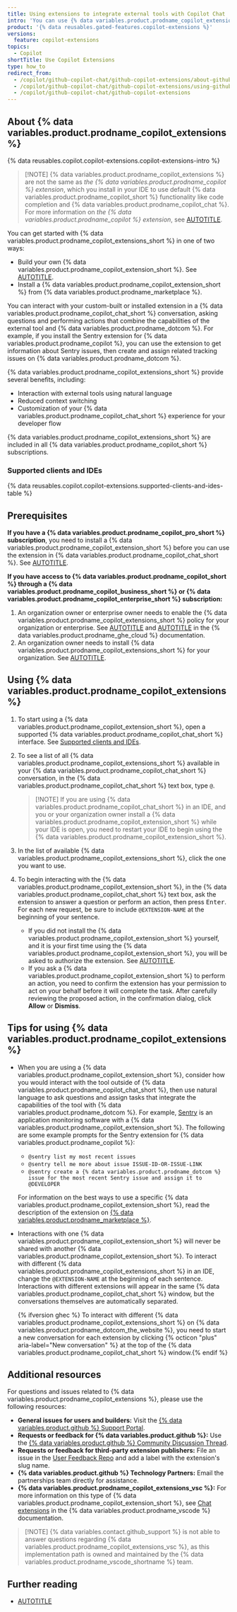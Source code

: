 ```yaml
---
title: Using extensions to integrate external tools with Copilot Chat
intro: 'You can use {% data variables.product.prodname_copilot_extensions_short %} to interact with external tools in {% data variables.product.prodname_copilot_chat %}.'
product: '{% data reusables.gated-features.copilot-extensions %}'
versions:
  feature: copilot-extensions
topics:
  - Copilot
shortTitle: Use Copilot Extensions
type: how_to
redirect_from:
  - /copilot/github-copilot-chat/github-copilot-extensions/about-github-copilot-extensions
  - /copilot/github-copilot-chat/github-copilot-extensions/using-github-copilot-extensions
  - /copilot/github-copilot-chat/github-copilot-extensions
---
```


## About {% data variables.product.prodname_copilot_extensions %}

{% data reusables.copilot.copilot-extensions.copilot-extensions-intro %}

> [!NOTE] {% data variables.product.prodname_copilot_extensions %} are not the same as _the {% data variables.product.prodname_copilot %} extension_, which you install in your IDE to use default {% data variables.product.prodname_copilot_short %} functionality like code completion and {% data variables.product.prodname_copilot_chat %}. For more information on _the {% data variables.product.prodname_copilot %} extension_, see [AUTOTITLE](/copilot/managing-copilot/configure-personal-settings/installing-the-github-copilot-extension-in-your-environment).

You can get started with {% data variables.product.prodname_copilot_extensions_short %} in one of two ways:
* Build your own {% data variables.product.prodname_copilot_extension_short %}. See [AUTOTITLE](/copilot/building-copilot-extensions/about-building-copilot-extensions).
* Install a {% data variables.product.prodname_copilot_extension_short %} from {% data variables.product.prodname_marketplace %}.

You can interact with your custom-built or installed extension in a {% data variables.product.prodname_copilot_chat_short %} conversation, asking questions and performing actions that combine the capabilities of the external tool and {% data variables.product.prodname_dotcom %}. For example, if you install the Sentry extension for {% data variables.product.prodname_copilot %}, you can use the extension to get information about Sentry issues, then create and assign related tracking issues on {% data variables.product.prodname_dotcom %}.

{% data variables.product.prodname_copilot_extensions_short %} provide several benefits, including:

* Interaction with external tools using natural language
* Reduced context switching
* Customization of your {% data variables.product.prodname_copilot_chat_short %} experience for your developer flow

{% data variables.product.prodname_copilot_extensions_short %} are included in all {% data variables.product.prodname_copilot_short %} subscriptions.

### Supported clients and IDEs

{% data reusables.copilot.copilot-extensions.supported-clients-and-ides-table %}

## Prerequisites

**If you have a {% data variables.product.prodname_copilot_pro_short %} subscription**, you need to install a {% data variables.product.prodname_copilot_extension_short %} before you can use the extension in {% data variables.product.prodname_copilot_chat_short %}. See [AUTOTITLE](/copilot/github-copilot-chat/github-copilot-extensions/installing-github-copilot-extensions-for-your-personal-account).

**If you have access to {% data variables.product.prodname_copilot_short %} through a {% data variables.product.prodname_copilot_business_short %} or {% data variables.product.prodname_copilot_enterprise_short %} subscription:**
  1. An organization owner or enterprise owner needs to enable the {% data variables.product.prodname_copilot_extensions_short %} policy for your organization or enterprise. See [AUTOTITLE](/copilot/managing-copilot/managing-github-copilot-in-your-organization/setting-policies-for-copilot-in-your-organization/managing-policies-for-copilot-in-your-organization#setting-a-policy-for-github-copilot-extensions-in-your-organization) and [AUTOTITLE](/enterprise-cloud@latest/copilot/managing-copilot/managing-copilot-for-your-enterprise/managing-policies-and-features-for-copilot-in-your-enterprise#configuring-policies-for-github-copilot) in the {% data variables.product.prodname_ghe_cloud %} documentation.
  1. An organization owner needs to install {% data variables.product.prodname_copilot_extensions_short %} for your organization. See [AUTOTITLE](/copilot/github-copilot-chat/github-copilot-extensions/installing-github-copilot-extensions-for-your-organization).

## Using {% data variables.product.prodname_copilot_extensions %}

1. To start using a {% data variables.product.prodname_copilot_extension_short %}, open a supported {% data variables.product.prodname_copilot_chat_short %} interface. See [Supported clients and IDEs](#supported-clients-and-ides).
1. To see a list of all {% data variables.product.prodname_copilot_extensions_short %} available in your {% data variables.product.prodname_copilot_chat_short %} conversation, in the {% data variables.product.prodname_copilot_chat_short %} text box, type `@`.

    > [!NOTE] If you are using {% data variables.product.prodname_copilot_chat_short %} in an IDE, and you or your organization owner install a {% data variables.product.prodname_copilot_extension_short %} while your IDE is open, you need to restart your IDE to begin using the {% data variables.product.prodname_copilot_extension_short %}.

1. In the list of available {% data variables.product.prodname_copilot_extensions_short %}, click the one you want to use.
1. To begin interacting with the {% data variables.product.prodname_copilot_extension_short %}, in the {% data variables.product.prodname_copilot_chat_short %} text box, ask the extension to answer a question or perform an action, then press <kbd>Enter</kbd>. For each new request, be sure to include `@EXTENSION-NAME` at the beginning of your sentence.
    * If you did not install the {% data variables.product.prodname_copilot_extension_short %} yourself, and it is your first time using the {% data variables.product.prodname_copilot_extension_short %}, you will be asked to authorize the extension. See [AUTOTITLE](/apps/using-github-apps/authorizing-github-apps).
    * If you ask a {% data variables.product.prodname_copilot_extension_short %} to perform an action, you need to confirm the extension has your permission to act on your behalf before it will complete the task. After carefully reviewing the proposed action, in the confirmation dialog, click **Allow** or **Dismiss**.

## Tips for using {% data variables.product.prodname_copilot_extensions %}

* When you are using a {% data variables.product.prodname_copilot_extension_short %}, consider how you would interact with the tool outside of {% data variables.product.prodname_copilot_chat_short %}, then use natural language to ask questions and assign tasks that integrate the capabilities of the tool with {% data variables.product.prodname_dotcom %}. For example, [Sentry](https://sentry.io/welcome/) is an application monitoring software with a {% data variables.product.prodname_copilot_extension_short %}. The following are some example prompts for the Sentry extension for {% data variables.product.prodname_copilot %}:
  * `@sentry list my most recent issues`
  * `@sentry tell me more about issue ISSUE-ID-OR-ISSUE-LINK`
  * `@sentry create a {% data variables.product.prodname_dotcom %} issue for the most recent Sentry issue and assign it to @DEVELOPER`

  For information on the best ways to use a specific {% data variables.product.prodname_copilot_extension_short %}, read the description of the extension on [{% data variables.product.prodname_marketplace %}](https://github.com/marketplace?type=apps&copilot_app=true).
* Interactions with one {% data variables.product.prodname_copilot_extension_short %} will never be shared with another {% data variables.product.prodname_copilot_extension_short %}. To interact with different {% data variables.product.prodname_copilot_extensions_short %} in an IDE, change the `@EXTENSION-NAME` at the beginning of each sentence. Interactions with different extensions will appear in the same {% data variables.product.prodname_copilot_chat_short %} window, but the conversations themselves are automatically separated.

  {% ifversion ghec %} To interact with different {% data variables.product.prodname_copilot_extensions_short %} on {% data variables.product.prodname_dotcom_the_website %}, you need to start a new conversation for each extension by clicking {% octicon "plus" aria-label="New conversation" %} at the top of the {% data variables.product.prodname_copilot_chat_short %} window.{% endif %}

## Additional resources

For questions and issues related to {% data variables.product.prodname_copilot_extensions %}, please use the following resources:

* **General issues for users and builders:** Visit the [{% data variables.product.github %} Support Portal](https://support.github.com/).
* **Requests or feedback for {% data variables.product.github %}:** Use the [{% data variables.product.github %} Community Discussion Thread](https://gh.io/community-feedback).
* **Requests or feedback for third-party extension publishers:** File an issue in the [User Feedback Repo](https://github.com/copilot-extensions/user-feedback) and add a label with the extension's slug name.
* **{% data variables.product.github %} Technology Partners:** Email the partnerships team directly for assistance.
* **{% data variables.product.prodname_copilot_extensions_vsc %}:** For more information on this type of {% data variables.product.prodname_copilot_extension_short %}, see [Chat extensions](https://code.visualstudio.com/api/extension-guides/chat) in the {% data variables.product.prodname_vscode %} documentation.

> [!NOTE] {% data variables.contact.github_support %} is not able to answer questions regarding {% data variables.product.prodname_copilot_extensions_vsc %}, as this implementation path is owned and maintained by the {% data variables.product.prodname_vscode_shortname %} team.

## Further reading

* [AUTOTITLE](/copilot/building-copilot-extensions/about-building-copilot-extensions)
